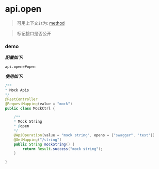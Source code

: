 # api.open

> 可用上下文`it`为: [method](../tools/it.html)

> 标记接口是否公开

### demo

***配置如下:***

```properties
api.open=#open
```

***使用如下:*** 

```java
/**
* Mock Apis
*/
@RestController
@RequestMapping(value = "mock")
public class MockCtrl {

    /**
    * Mock String
    * @open
    */
    @ApiOperation(value = "mock string", opens = {"swagger", "test"})
    @GetMapping("/string")
    public String mockString() {
        return Result.success("mock string");
    }

}
```
